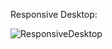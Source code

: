 Responsive Desktop:

![ResponsiveDesktop](https://github.com/CamiloEstebanConchaTorres/proyectoWeb/assets/156373519/4f0f97c9-7e80-4cd1-b1f6-99c5eec21fce)
